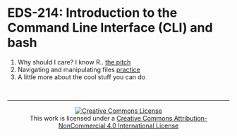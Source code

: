 # EDS-214: Introduction to the Command Line Interface (CLI) and bash

1. Why should I care? I know R.. [the pitch](cli-pitch.html)
2. Navigating and manipulating files [practice](cli-hanson-files.html)
3. A little more about the cool stuff you can do


<br>

---

<p align=center>
<a rel="license" href="http://creativecommons.org/licenses/by-nc/4.0/"><img alt="Creative Commons License" style="border-width:0" src="https://i.creativecommons.org/l/by-nc/4.0/88x31.png" /></a><br />This work is licensed under a <a rel="license" href="http://creativecommons.org/licenses/by-nc/4.0/">Creative Commons Attribution-NonCommercial 4.0 International License</a>
</p>

